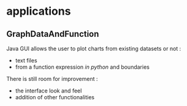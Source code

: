 # applications

## GraphDataAndFunction
Java GUI allows the user to plot charts from existing datasets or not :
* text files 
* from a function expression *in python* and boundaries 


There is still room for improvement :
* the interface look and feel
* addition of other functionalities 